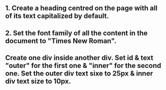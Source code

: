 ## 1. Create a heading centred on the page with all of its text capitalized by default.

## 2. Set the font family of all the content in the document to "Times New Roman".

## Create one div inside another div. Set id & text "outer" for the first one & "inner" for the second one. Set the outer div text sixe to 25px & inner div text size to 10px.